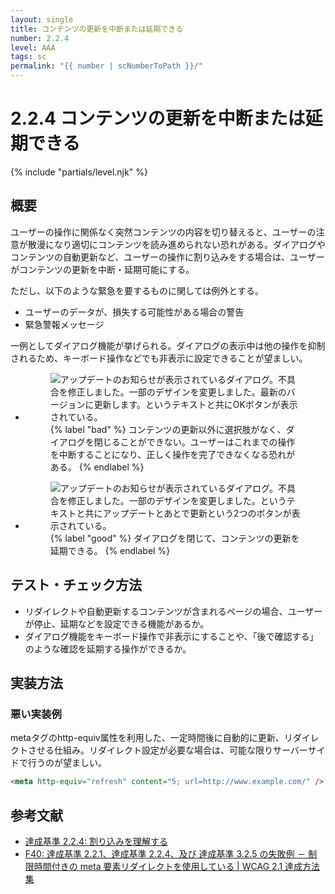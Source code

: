 ```yaml
---
layout: single
title: コンテンツの更新を中断または延期できる
number: 2.2.4
level: AAA
tags: sc
permalink: "{{ number | scNumberToPath }}/"
---
```


# 2.2.4 コンテンツの更新を中断または延期できる

{% include "partials/level.njk" %}

## 概要

ユーザーの操作に関係なく突然コンテンツの内容を切り替えると、ユーザーの注意が散漫になり適切にコンテンツを読み進められない恐れがある。ダイアログやコンテンツの自動更新など、ユーザーの操作に割り込みをする場合は、ユーザーがコンテンツの更新を中断・延期可能にする。

ただし、以下のような緊急を要するものに関しては例外とする。

- ユーザーのデータが、損失する可能性がある場合の警告
- 緊急警報メッセージ

一例としてダイアログ機能が挙げられる。ダイアログの表示中は他の操作を抑制されるため、キーボード操作などでも非表示に設定できることが望ましい。

<ul class="Figurelist">
<li>
<figure>
<img src="/img/2/2/4/2.2.4_ng.png" alt="アップデートのお知らせが表示されているダイアログ。不具合を修正しました。一部のデザインを変更しました。最新のバージョンに更新します。というテキストと共にOKボタンが表示されている。" />
<figcaption>
{% label "bad" %}
コンテンツの更新以外に選択肢がなく、ダイアログを閉じることができない。ユーザーはこれまでの操作を中断することになり、正しく操作を完了できなくなる恐れがある。
{% endlabel %}
</figcaption>
</figure>
</li>
<li>
<figure>
<img src="/img/2/2/4/2.2.4_ok.png" alt="アップデートのお知らせが表示されているダイアログ。不具合を修正しました。一部のデザインを変更しました。というテキストと共にアップデートとあとで更新という2つのボタンが表示されている。" />
<figcaption>
{% label "good" %}
ダイアログを閉じて、コンテンツの更新を延期できる。
{% endlabel %}
</figcaption>
</figure>
</li>
</ul>

## テスト・チェック方法

- リダイレクトや自動更新するコンテンツが含まれるページの場合、ユーザーが停止、延期などを設定できる機能があるか。
- ダイアログ機能をキーボード操作で非表示にすることや、「後で確認する」のような確認を延期する操作ができるか。

## 実装方法

### 悪い実装例

metaタグのhttp-equiv属性を利用した、一定時間後に自動的に更新、リダイレクトさせる仕組み。リダイレクト設定が必要な場合は、可能な限りサーバーサイドで行うのが望ましい。

```html
<meta http-equiv="refresh" content="5; url=http://www.example.com/" />
```

## 参考文献

- [達成基準 2.2.4: 割り込みを理解する](https://waic.jp/docs/WCAG21/Understanding/interruptions.html)
- [F40: 達成基準 2.2.1、達成基準 2.2.4、及び 達成基準 3.2.5 の失敗例 － 制限時間付きの meta 要素リダイレクトを使用している | WCAG 2.1 達成方法集](https://waic.jp/docs/WCAG21/Techniques/failures/F40)
